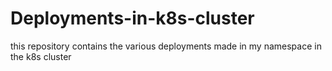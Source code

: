 # Deployments-in-k8s-cluster
this repository contains the various deployments made in my namespace in the k8s cluster

